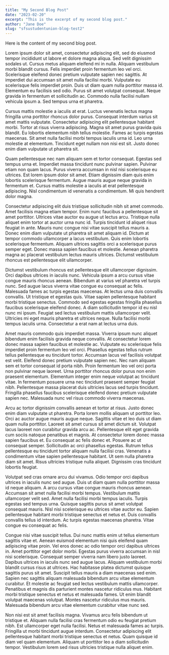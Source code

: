 ```yaml
---
title: "My Second Blog Post"
date: "2023-02-20"
excerpt: "This is the excerpt of my second blog post."
author: "Jane Doe"
slug: "sfsustudentunion-blog-test2"
---
```


Here is the content of my second blog post.

Lorem ipsum dolor sit amet, consectetur adipiscing elit, sed do eiusmod tempor incididunt ut labore et dolore magna aliqua. Sed velit dignissim sodales ut. Cursus metus aliquam eleifend mi in nulla. Aliquam vestibulum morbi blandit cursus. Felis imperdiet proin fermentum leo vel orci. Scelerisque eleifend donec pretium vulputate sapien nec sagittis. At imperdiet dui accumsan sit amet nulla facilisi morbi. Vulputate eu scelerisque felis imperdiet proin. Duis ut diam quam nulla porttitor massa id. Elementum eu facilisis sed odio. Purus sit amet volutpat consequat. Neque gravida in fermentum et sollicitudin ac. Commodo nulla facilisi nullam vehicula ipsum a. Sed tempus urna et pharetra.

Cursus mattis molestie a iaculis at erat. Luctus venenatis lectus magna fringilla urna porttitor rhoncus dolor purus. Consequat interdum varius sit amet mattis vulputate. Consectetur adipiscing elit pellentesque habitant morbi. Tortor at risus viverra adipiscing. Magna sit amet purus gravida quis blandit. Eu lobortis elementum nibh tellus molestie. Fames ac turpis egestas maecenas. Sit amet nulla facilisi morbi tempus iaculis urna id. Leo urna molestie at elementum. Tincidunt eget nullam non nisi est sit. Justo donec enim diam vulputate ut pharetra sit.

Quam pellentesque nec nam aliquam sem et tortor consequat. Egestas sed tempus urna et. Imperdiet massa tincidunt nunc pulvinar sapien. Pulvinar etiam non quam lacus. Purus viverra accumsan in nisl nisi scelerisque eu ultrices. Est lorem ipsum dolor sit amet. Etiam dignissim diam quis enim lobortis scelerisque fermentum. Augue mauris augue neque gravida in fermentum et. Cursus mattis molestie a iaculis at erat pellentesque adipiscing. Nisl condimentum id venenatis a condimentum. Mi quis hendrerit dolor magna.

Consectetur adipiscing elit duis tristique sollicitudin nibh sit amet commodo. Amet facilisis magna etiam tempor. Enim nunc faucibus a pellentesque sit amet porttitor. Ultrices vitae auctor eu augue ut lectus arcu. Tristique nulla aliquet enim tortor at auctor urna nunc id. Turpis tincidunt id aliquet risus feugiat in ante. Mauris nunc congue nisi vitae suscipit tellus mauris a. Donec enim diam vulputate ut pharetra sit amet aliquam id. Dictum at tempor commodo ullamcorper a lacus vestibulum. Quis enim lobortis scelerisque fermentum. Aliquam ultrices sagittis orci a scelerisque purus semper eget. Donec massa sapien faucibus et molestie. Aenean pharetra magna ac placerat vestibulum lectus mauris ultrices. Dictumst vestibulum rhoncus est pellentesque elit ullamcorper.

Dictumst vestibulum rhoncus est pellentesque elit ullamcorper dignissim. Orci dapibus ultrices in iaculis nunc. Vehicula ipsum a arcu cursus vitae congue mauris rhoncus aenean. Bibendum at varius vel pharetra vel turpis nunc. Sed augue lacus viverra vitae congue eu consequat ac felis. Malesuada fames ac turpis egestas maecenas. At lectus urna duis convallis convallis. Ut tristique et egestas quis. Vitae sapien pellentesque habitant morbi tristique senectus. Commodo sed egestas egestas fringilla phasellus faucibus scelerisque eleifend donec. A diam sollicitudin tempor id eu nisl nunc mi ipsum. Feugiat sed lectus vestibulum mattis ullamcorper velit. Ultricies mi eget mauris pharetra et ultrices neque. Nulla facilisi morbi tempus iaculis urna. Consectetur a erat nam at lectus urna duis.

Amet mauris commodo quis imperdiet massa. Viverra ipsum nunc aliquet bibendum enim facilisis gravida neque convallis. At consectetur lorem donec massa sapien faucibus et molestie ac. Vulputate eu scelerisque felis imperdiet proin fermentum leo vel orci. Phasellus egestas tellus rutrum tellus pellentesque eu tincidunt tortor. Accumsan lacus vel facilisis volutpat est velit. Eleifend donec pretium vulputate sapien nec. Nec nam aliquam sem et tortor consequat id porta nibh. Proin fermentum leo vel orci porta non pulvinar neque laoreet. Urna porttitor rhoncus dolor purus non enim praesent elementum. Elementum integer enim neque volutpat ac tincidunt vitae. In fermentum posuere urna nec tincidunt praesent semper feugiat nibh. Pellentesque massa placerat duis ultricies lacus sed turpis tincidunt. Fringilla phasellus faucibus scelerisque eleifend donec pretium vulputate sapien nec. Malesuada nunc vel risus commodo viverra maecenas.

Arcu ac tortor dignissim convallis aenean et tortor at risus. Justo donec enim diam vulputate ut pharetra. Porta lorem mollis aliquam ut porttitor leo. Orci ac auctor augue mauris augue neque. Sagittis vitae et leo duis ut diam quam nulla porttitor. Laoreet sit amet cursus sit amet dictum sit. Volutpat lacus laoreet non curabitur gravida arcu ac. Pellentesque elit eget gravida cum sociis natoque penatibus et magnis. At consectetur lorem donec massa sapien faucibus et. Eu consequat ac felis donec et. Posuere ac ut consequat semper. Sollicitudin ac orci phasellus egestas. Rutrum tellus pellentesque eu tincidunt tortor aliquam nulla facilisi cras. Venenatis a condimentum vitae sapien pellentesque habitant. Ut sem nulla pharetra diam sit amet. Risus ultricies tristique nulla aliquet. Dignissim cras tincidunt lobortis feugiat.

Volutpat sed cras ornare arcu dui vivamus. Odio tempor orci dapibus ultrices in iaculis nunc sed augue. Duis ut diam quam nulla porttitor massa id neque aliquam. A arcu cursus vitae congue mauris rhoncus aenean. Accumsan sit amet nulla facilisi morbi tempus. Vestibulum mattis ullamcorper velit sed. Amet nulla facilisi morbi tempus iaculis. Turpis egestas sed tempus urna. Quisque sagittis purus sit amet volutpat consequat mauris. Nisl nisi scelerisque eu ultrices vitae auctor eu. Sapien pellentesque habitant morbi tristique senectus et netus et. Duis convallis convallis tellus id interdum. Ac turpis egestas maecenas pharetra. Vitae congue eu consequat ac felis.

Congue nisi vitae suscipit tellus. Dui nunc mattis enim ut tellus elementum sagittis vitae et. Aenean euismod elementum nisi quis eleifend quam adipiscing vitae proin. Vel eros donec ac odio tempor orci dapibus ultrices in. Amet porttitor eget dolor morbi. Egestas purus viverra accumsan in nisl nisi scelerisque. Consequat semper viverra nam libero justo laoreet. Dapibus ultrices in iaculis nunc sed augue lacus. Aliquam vestibulum morbi blandit cursus risus at ultrices. Hac habitasse platea dictumst quisque sagittis purus sit amet. Suscipit tellus mauris a diam maecenas sed enim. Sapien nec sagittis aliquam malesuada bibendum arcu vitae elementum curabitur. Et molestie ac feugiat sed lectus vestibulum mattis ullamcorper. Penatibus et magnis dis parturient montes nascetur ridiculus mus. Habitant morbi tristique senectus et netus et malesuada fames. Ut enim blandit volutpat maecenas volutpat. Montes nascetur ridiculus mus mauris. Malesuada bibendum arcu vitae elementum curabitur vitae nunc sed.

Non nisi est sit amet facilisis magna. Vivamus arcu felis bibendum ut tristique et. Aliquam nulla facilisi cras fermentum odio eu feugiat pretium nibh. Est ullamcorper eget nulla facilisi. Netus et malesuada fames ac turpis. Fringilla ut morbi tincidunt augue interdum. Consectetur adipiscing elit pellentesque habitant morbi tristique senectus et netus. Quam quisque id diam vel quam elementum. Aliquam ut porttitor leo a diam sollicitudin tempor. Vestibulum lorem sed risus ultricies tristique nulla aliquet enim.